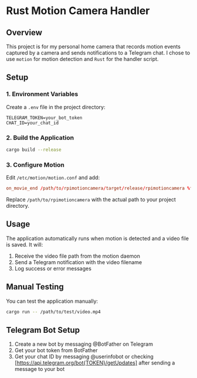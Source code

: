 # Rust Motion Camera Handler

## Overview

This project is for my personal home camera that records motion events captured
by a camera and sends notifications to a Telegram chat.
I chose to use `motion` for motion detection and `Rust` for the handler script.

## Setup

### 1. Environment Variables

Create a `.env` file in the project directory:

```env
TELEGRAM_TOKEN=your_bot_token
CHAT_ID=your_chat_id
```

### 2. Build the Application

```bash
cargo build --release
```

### 3. Configure Motion

Edit `/etc/motion/motion.conf` and add:

```conf
on_movie_end /path/to/rpimotioncamera/target/release/rpimotioncamera %f
```

Replace `/path/to/rpimotioncamera` with the actual path to your project directory.

## Usage

The application automatically runs when motion is detected and a video file is saved. It will:

1. Receive the video file path from the motion daemon
2. Send a Telegram notification with the video filename
3. Log success or error messages

## Manual Testing

You can test the application manually:

```bash
cargo run -- /path/to/test/video.mp4
```

## Telegram Bot Setup

1. Create a new bot by messaging @BotFather on Telegram
2. Get your bot token from BotFather
3. Get your chat ID by messaging @userinfobot or checking [https://api.telegram.org/bot{TOKEN}/getUpdates] after sending a message to your bot
